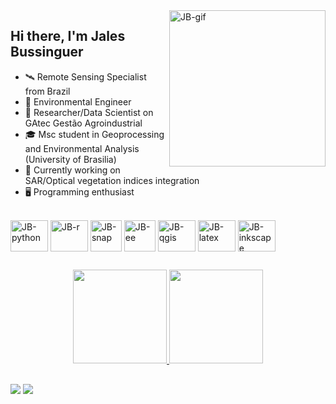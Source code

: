 <div>
  <img align="right" alt="JB-gif" height="250" width="250" src="https://c.tenor.com/eFWg68USeZgAAAAd/computer-hacker-fallout.gif">
</div>

## Hi there, I'm Jales Bussinguer 

- 🛰️ Remote Sensing Specialist from Brazil
- 🌳 Environmental Engineer
- 🥼 Researcher/Data Scientist on GAtec Gestão Agroindustrial
- 🎓 Msc student in Geoprocessing and Environmental Analysis (University of Brasilia)
- 📡 Currently working on SAR/Optical vegetation indices integration
- 🖥️ Programming enthusiast

<div style="display: inline_block"><br>
  <img align="center" alt="JB-python" height="50" width="60" src="https://cdn.jsdelivr.net/gh/devicons/devicon/icons/python/python-original.svg">        
  <img align="center" alt="JB-r" height="50" width="60" src="https://cdn.jsdelivr.net/gh/devicons/devicon/icons/r/r-original.svg">
  <img align="center" alt="JB-snap" height="50" width="50" src="https://eo4society.esa.int/wp-content/uploads/2018/11/SNAP_icon-400x400.jpg">
  <img align="center" alt="JB-ee" height="50" width="50" src="https://cdn.icon-icons.com/icons2/1508/PNG/512/googleearth-engine_104576.png">
  <img align="center" alt="JB-qgis" height="50" width="60" src="https://upload.wikimedia.org/wikipedia/commons/9/91/QGIS_logo_new.svg">
  <img align="center" alt="JB-latex" height="50" width="60" src="https://cdn.jsdelivr.net/gh/devicons/devicon/icons/latex/latex-original.svg">
  <img align="center" alt="JB-inkscape" height="50" width="60" src="https://cdn.jsdelivr.net/gh/devicons/devicon/icons/inkscape/inkscape-plain.svg">
  
</div>

##

<div align="center">
  <a href="https://github.com/jalesbussinguer">
  <img height="150em" src="https://github-readme-stats.vercel.app/api?username=jalesbussinguer&show_icons=true&theme=dark&include_all_commits=true&count_private=true"/>
  <img height="150em" src="https://github-readme-stats.vercel.app/api/top-langs/?username=jalesbussinguer&layout=compact&langs_count=7&theme=dark"/>
</div>

##

<div>
  <a href="https://www.linkedin.com/in/jalesbussinguer/" target="_blank"><img src="https://img.shields.io/badge/-LinkedIn-%230077B5?style=for-the-badge&logo=linkedin&logoColor=white" target="_blank"></a> 
  <a href = "mailto:jalesbussinguer@gmail.com"><img src="https://img.shields.io/badge/Gmail-D14836?style=for-the-badge&logo=gmail&logoColor=white" target="_blank"></a>
</div>

